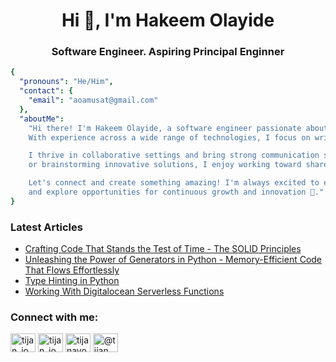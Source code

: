 <h1 align="center">Hi 👋, I'm Hakeem Olayide</h1>
<h3 align="center">Software Engineer. Aspiring Principal Enginner</h3>

```yaml
{
  "pronouns": "He/Him",
  "contact": {
    "email": "aoamusat@gmail.com"
  },
  "aboutMe": 
    "Hi there! I'm Hakeem Olayide, a software engineer passionate about building scalable, reliable, and user-centric systems. 
    With experience across a wide range of technologies, I focus on writing clean, efficient, and maintainable code that makes a difference.

    I thrive in collaborative settings and bring strong communication skills to every team I join 💬. Whether it's tackling complex challenges 
    or brainstorming innovative solutions, I enjoy working toward shared goals and pushing the limits of technology 🚀.

    Let's connect and create something amazing! I'm always excited to engage with fellow tech enthusiasts, collaborate on impactful projects, 
    and explore opportunities for continuous growth and innovation 🌱."
}

```

### Latest Articles

<!-- BLOG-POST-LIST:START -->
- [Crafting Code That Stands the Test of Time - The SOLID Principles](https://olayml.xyz/posts/understanding-solid-principle-in-python/)
- [Unleashing the Power of Generators in Python - Memory-Efficient Code That Flows Effortlessly](https://olayml.xyz/posts/unleashing-the-power-of-genetors-in-python/)
- [Type Hinting in Python](https://olayml.xyz/posts/type-hinting-in-python/)
- [Working With Digitalocean Serverless Functions](https://olayml.xyz/posts/working-with-digitalocean-serverless-function/)
<!-- BLOG-POST-LIST:END -->

<h3 align="left">Connect with me:</h3>
<p align="left">
<a href="https://olayml.xyz" target="blank"><img align="center" src="https://raw.githubusercontent.com/rahuldkjain/github-profile-readme-generator/master/src/images/icons/Social/devto.svg" alt="tijan_io" height="30" width="40" /></a>
<a href="https://twitter.com/olayml" target="blank"><img align="center" src="https://raw.githubusercontent.com/rahuldkjain/github-profile-readme-generator/master/src/images/icons/Social/twitter.svg" alt="tijan_io" height="30" width="40" /></a>
<a href="https://linkedin.com/in/aoamusat" target="blank"><img align="center" src="https://raw.githubusercontent.com/rahuldkjain/github-profile-readme-generator/master/src/images/icons/Social/linked-in-alt.svg" alt="tijanayo" height="30" width="40" /></a>
<a href="https://hashnode.com/@aoamusat" target="blank"><img align="center" src="https://raw.githubusercontent.com/rahuldkjain/github-profile-readme-generator/master/src/images/icons/Social/hashnode.svg" alt="@tijan" height="30" width="40" /></a>
</p>
